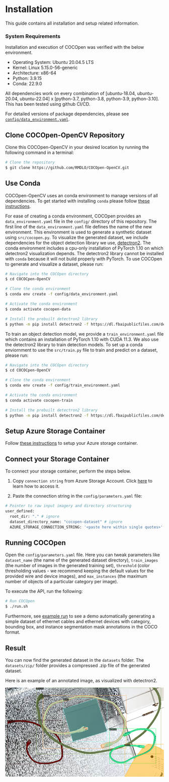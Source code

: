 # **Installation**
This guide contains all installation and setup related information.

### **System Requirements**

Installation and execution of COCOpen was verified with the below environment.
- Operating System: Ubuntu 20.04.5 LTS
- Kernel: Linux 5.15.0-56-generic
- Architecture: x86-64
- Python: 3.9.15
- Conda: 22.9.0

All dependencies work on every combination of [ubuntu-18.04, ubuntu-20.04, ubuntu-22.04] x [python-3.7, python-3.8, python-3.9, python-3.10]. This has been tested using github CI/CD.

For detailed versions of package dependencies, please see [`config/data_environment.yaml`](https://github.com/RMDLO/COCOpen-OpenCV/blob/main/config/data_environment.yaml).

## **Clone COCOpen-OpenCV Repository**
Clone this COCOpen-OpenCV in your desired location by running the following command in a terminal:
```bash
# Clone the repository
$ git clone https://github.com/RMDLO/COCOpen-OpenCV.git
```

## **Use Conda**
COCOpen-OpenCV uses an conda environment to manage versions of all dependencies. To get started with installing `conda` please follow [these instructions](https://conda.io/projects/conda/en/latest/user-guide/getting-started.html).

For ease of creating a conda environment, COCOpen provides an `data_environment.yaml` file in the `config/` directory of this repository. The first line of the `data_environment.yaml` file defines the name of the new environment. This environment is used to generate a synthetic dataset using `src/cocopen.py`. To visualize the generated dataset, we include dependencies for the object detection library we use, [detectron2](https://github.com/facebookresearch/detectron2). The conda environment includes a cpu-only installation of PyTorch 1.10 on which detectron2 visualization depends. The detectron2 library cannot be installed with `conda` because it will not build properly with PyTorch. To use COCOpen to generate and visualize a dataset, please run:

```bash
# Navigate into the COCOpen directory
$ cd COCOCpen-OpenCV
```
```bash
# Clone the conda environment
$ conda env create -f config/data_environment.yaml
```
```bash
# Activate the conda environment
$ conda activate cocopen-data
```
```bash
# Install the prebuilt detectron2 library
$ python -m pip install detectron2 -f https://dl.fbaipublicfiles.com/detectron2/wheels/cpu/torch1.10/index.html
```

To train an object detection model, we provide a `train_environment.yaml` file which contains an installation of PyTorch 1.10 with CUDA 11.3. We also use the detectron2 library to train detection models. To set up a conda enviornment to use the `src/train.py` file to train and predict on a dataset, please run:

```bash
# Navigate into the COCOpen directory
$ cd COCOCpen-OpenCV
```
```bash
# Clone the conda environment
$ conda env create -f config/train_environment.yaml
```
```bash
# Activate the conda environment
$ conda activate cocopen-train
```
```bash
# Install the prebuilt detectron2 library
$ python -m pip install detectron2 -f https://dl.fbaipublicfiles.com/detectron2/wheels/cu113/torch1.10/index.html
```

## **Setup Azure Storage Container**
Follow [these instructions](https://github.com/RMDLO/COCOpen-OpenCV/blob/main/docs/README_AZURE.md) to setup your Azure storage container.

## **Connect your Storage Container**

To connect your storage container, perform the steps below.

1. Copy `connection string` from Azure Storage Account. Click [here](https://learn.microsoft.com/en-us/azure/storage/common/storage-account-keys-manage?toc=%2Fazure%2Fstorage%2Fblobs%2Ftoc.json&bc=%2Fazure%2Fstorage%2Fblobs%2Fbreadcrumb%2Ftoc.json&tabs=azure-portal#view-account-access-keys) to learn how to access it.

2. Paste the connection string in the `config/parameters.yaml` file:

```bash
# Pointer to raw input imagery and directory structuring
user_defined:
  root_dir: "." # ignore
  dataset_directory_name: "cocopen-dataset" # ignore
  AZURE_STORAGE_CONNECTION_STRING: '<paste here within single quotes>'
```

## **Running COCOpen**

Open the `config/parameters.yaml` file. Here you can tweak parameters like `dataset_name` (the name of the generated dataset directory), `train_images` (the number of images in the generated training set), `threshold` (color thresholding values - we recommend keeping the default values for the provided wire and device images), and `max_instances` (the maximum number of objects of a particular category per image).

To execute the API, run the following:

```bash
# Run COCOpen
$ ./run.sh
```

Furthermore, see [example run](https://github.com/RMDLO/COCOpen-OpenCV/blob/main/docs/EXAMPLE_RUN.md) to see a demo automatically generating a simple dataset of ethernet cables and ethernet devices with category, bounding box, and instance segmentation mask annotations in the COCO format.

## **Result**
You can now find the generated dataset in the `datasets` folder. The `datasets/zip/` folder provides a compressed .zip file of the generated dataset. 

Here is an example of an annotated image, as visualized with detectron2.

<p align="center">
  <img src="https://github.com/RMDLO/COCOpen-OpenCV/blob/main/docs/images/0.png?raw=true" title="Visualization of COCOpen Automatic Instance Segmentation">
</p>
